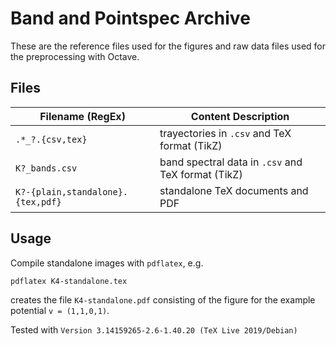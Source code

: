 # Band and Pointspec Archive

These are the reference files used for the figures and raw data files used for the preprocessing with Octave.

## Files

| Filename (RegEx) | Content Description |
| - | - |
|`.*_?.{csv,tex}` | trayectories in `.csv` and TeX format (TikZ) |
| `K?_bands.csv`|  band spectral data in `.csv` and TeX format (TikZ) |
| `K?-{plain,standalone}.{tex,pdf}` | standalone TeX documents and PDF |

## Usage

Compile standalone images with `pdflatex`, e.g.
```bash
pdflatex K4-standalone.tex
```
creates the file `K4-standalone.pdf` consisting of the figure for the example potential `v = (1,1,0,1)`.

Tested with `Version 3.14159265-2.6-1.40.20 (TeX Live 2019/Debian)`
